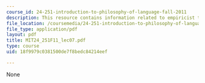 ```yaml
---
course_id: 24-251-introduction-to-philosophy-of-language-fall-2011
description: This resource contains information related to empiricist theories.
file_location: /coursemedia/24-251-introduction-to-philosophy-of-language-fall-2011/18f9979c0381500de7f8bedc84214eef_MIT24_251F11_lec07.pdf
file_type: application/pdf
layout: pdf
title: MIT24_251F11_lec07.pdf
type: course
uid: 18f9979c0381500de7f8bedc84214eef

---
```

None
